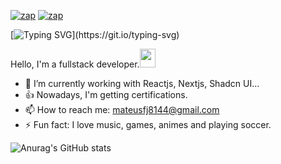 [![zap](https://img.shields.io/badge/Instagram-E4405F?style=for-the-badge&logo=instagram&logoColor=white)](https://www.instagram.com/mateus_fjj/)
[![zap](https://img.shields.io/badge/LinkedIn-0077B5?style=for-the-badge&logo=linkedin&logoColor=white)](https://www.linkedin.com/in/mateus-sousa-a9465325b/)

[![Typing SVG](https://readme-typing-svg.herokuapp.com?lines=Hi%2C+I'm+happy+because+you+are+here!!!)](https://git.io/typing-svg)

Hello, I'm a fullstack developer.<a href="https://www.gautamkrishnar.com/"><img src="https://media.giphy.com/media/hvRJCLFzcasrR4ia7z/giphy.gif" width="25px" height="30px"></a>

- 🍃 I’m currently working with Reactjs, Nextjs, Shadcn UI...
- 👍 Nowadays, I'm getting certifications.
- 📫 How to reach me: mateusfj8144@gmail.com
- ⚡ Fun fact: I love music, games, animes and playing soccer.


![Anurag's GitHub stats](https://github-readme-stats.vercel.app/api?username=mateusfj&show_icons=true&theme=radical)
